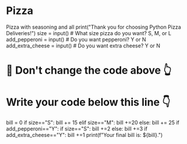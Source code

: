 # Pizza
Pizza with seasoning and all 
print("Thank you for choosing Python Pizza Deliveries!")
size = input() # What size pizza do you want? S, M, or L
add_pepperoni = input() # Do you want pepperoni? Y or N
add_extra_cheese = input() # Do you want extra cheese? Y or N
# 🚨 Don't change the code above 👆
# Write your code below this line 👇
bill = 0
if size=="S":
  bill += 15
elif size=="M":
  bill +=20
else:
  bill += 25 
if add_pepperoni=="Y":
  if size=="S":
    bill +=2
  else:
    bill +=3
if add_extra_cheese=="Y":
  bill +=1
print(f"Your final bill is: ${bill}.")
